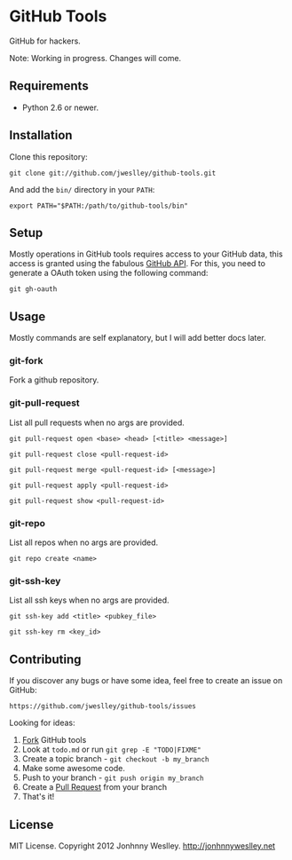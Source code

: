 # GitHub Tools

GitHub for hackers.

Note: Working in progress. Changes will come.

## Requirements

  * Python 2.6 or newer.

## Installation

Clone this repository:

    git clone git://github.com/jweslley/github-tools.git

And add the `bin/` directory in your `PATH`:

    export PATH="$PATH:/path/to/github-tools/bin"

## Setup

Mostly operations in GitHub tools requires access to your GitHub data, this access is granted using the fabulous [GitHub API](http://api.github.com/). For this, you need to generate a OAuth token using the following command:

    git gh-oauth

## Usage

Mostly commands are self explanatory, but I will add better docs later.

### git-fork

Fork a github repository.

### git-pull-request

List all pull requests when no args are provided.

    git pull-request open <base> <head> [<title> <message>]

    git pull-request close <pull-request-id>

    git pull-request merge <pull-request-id> [<message>]

    git pull-request apply <pull-request-id>

    git pull-request show <pull-request-id>

### git-repo

List all repos when no args are provided.

    git repo create <name>

### git-ssh-key

List all ssh keys when no args are provided.

    git ssh-key add <title> <pubkey_file>

    git ssh-key rm <key_id>

## Contributing

If you discover any bugs or have some idea, feel free to create an issue on GitHub:

    https://github.com/jweslley/github-tools/issues

Looking for ideas:

1. [Fork](http://help.github.com/forking/) GitHub tools
2. Look at `todo.md` or run `git grep -E "TODO|FIXME"`
3. Create a topic branch - `git checkout -b my_branch`
4. Make some awesome code.
5. Push to your branch - `git push origin my_branch`
6. Create a [Pull Request](http://help.github.com/pull-requests/) from your branch
7. That's it!

## License

MIT License. Copyright 2012 Jonhnny Weslley. http://jonhnnyweslley.net
